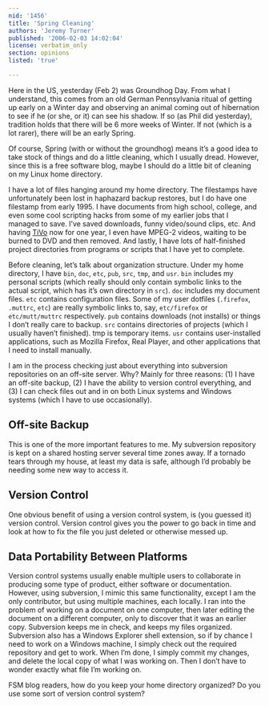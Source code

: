 ```yaml
---
nid: '1456'
title: 'Spring Cleaning'
authors: 'Jeremy Turner'
published: '2006-02-03 14:02:04'
license: verbatim_only
section: opinions
listed: 'true'

---
```

Here in the US, yesterday (Feb 2) was Groundhog Day. From what I understand, this comes from an old German Pennsylvania ritual of getting up early on a Winter day and observing an animal coming out of hibernation to see if he (or she, or it) can see his shadow. If so (as Phil did yesterday), tradition holds that there will be 6 more weeks of Winter. If not (which is a lot rarer), there will be an early Spring.

Of course, Spring (with or without the groundhog) means it’s a good idea to take stock of things and do a little cleaning, which I usually dread. However, since this is a free software blog, maybe I should do a little bit of cleaning on my Linux home directory.

I have a lot of files hanging around my home directory. The filestamps have unfortunately been lost in haphazard backup restores, but I do have one filestamp from early 1995. I have documents from high school, college, and even some cool scripting hacks from some of my earlier jobs that I managed to save. I’ve saved downloads, funny video/sound clips, etc. And having [TiVo](http://www.tivo.com) now for one year, I even have MPEG-2 videos, waiting to be burned to DVD and then removed. And lastly, I have lots of half-finished project directories from programs or scripts that I have yet to complete.

Before cleaning, let’s talk about organization structure. Under my home directory, I have `bin`, `doc`, `etc`, `pub`, `src`, `tmp`, and `usr`. `bin` includes my personal scripts (which really should only contain symbolic links to the actual script, which has it’s own directory in `src`). `doc` includes my document files. `etc` contains configuration files. Some of my user dotfiles (`.firefox`, `.muttrc`, `etc`) are really symbolic links to, say, `etc/firefox` or `etc/mutt/muttrc` respectively. `pub` contains downloads (not installs) or things I don’t really care to backup. `src` contains directories of projects (which I usually haven’t finished). tmp is temporary items. `usr` contains user-installed applications, such as Mozilla Firefox, Real Player, and other applications that I need to install manually.

I am in the process checking just about everything into subversion repositories on an off-site server. Why? Mainly for three reasons: (1) I have an off-site backup, (2) I have the ability to version control everything, and (3) I can check files out and in on both Linux systems and Windows systems (which I have to use occasionally).


## Off-site Backup

This is one of the more important features to me. My subversion repository is kept on a shared hosting server several time zones away. If a tornado tears through my house, at least my data is safe, although I’d probably be needing some new way to access it.


## Version Control

One obvious benefit of using a version control system, is (you guessed it) version control. Version control gives you the power to go back in time and look at how to fix the file you just deleted or otherwise messed up.


## Data Portability Between Platforms

Version control systems usually enable multiple users to collaborate in producing some type of product, either software or documentation. However, using subversion, I mimic this same functionality, except I am the only contributor, but using multiple machines, each locally. I ran into the problem of working on a document on one computer, then later editing the document on a different computer, only to discover that it was an earlier copy. Subversion keeps me in check, and keeps my files organized. Subversion also has a Windows Explorer shell extension, so if by chance I need to work on a Windows machine, I simply check out the required repository and get to work. When I’m done, I simply commit my changes, and delete the local copy of what I was working on. Then I don’t have to wonder exactly what file I’m working on.

FSM blog readers, how do you keep your home directory organized? Do you use some sort of version control system?

